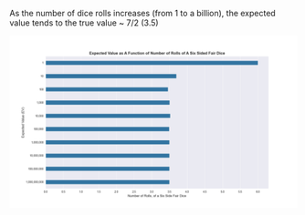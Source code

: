 As the number of dice rolls increases (from 1 to a billion), the expected value tends to the true value ~ 7/2 (3.5)

![image alt](https://github.com/adeadcatbounce/EV-of-6-Sided-Fair-Dice/blob/de3a9c15e77b0a6b2d6c91128908e84890ed9bee/Output%20Plot.png)

